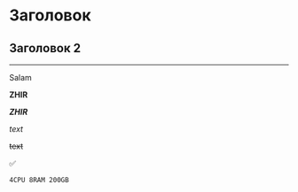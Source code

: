 # Заголовок
## Заголовок 2 
____
Salam 

**ZHIR**

***ZHIR***

_text_

~~text~~

:white_check_mark:

```
4CPU 8RAM 200GB
```

